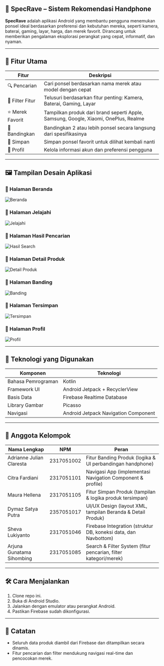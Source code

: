 ## 📱 SpecRave – Sistem Rekomendasi Handphone

**SpecRave** adalah aplikasi Android yang membantu pengguna menemukan ponsel ideal berdasarkan preferensi dan kebutuhan mereka, seperti kamera, baterai, gaming, layar, harga, dan merek favorit. Dirancang untuk memberikan pengalaman eksplorasi perangkat yang cepat, informatif, dan nyaman.

-----------------------------------------------------------------------------------------------------------------------------------------------------------------------

## 🎯 Fitur Utama

| Fitur             | Deskripsi                                                                           |
| ----------------- | ----------------------------------------------------------------------------------- |
| 🔍 Pencarian      | Cari ponsel berdasarkan nama merek atau model dengan cepat                          |
| 🎯 Filter Fitur   | Telusuri berdasarkan fitur penting: Kamera, Baterai, Gaming, Layar                  |
| ⭐ Merek Favorit  | Tampilkan produk dari brand seperti Apple, Samsung, Google, Xiaomi, OnePlus, Realme |
| 🤝 Bandingkan     | Bandingkan 2 atau lebih ponsel secara langsung dari spesifikasinya                  |
| 💾 Simpan         | Simpan ponsel favorit untuk dilihat kembali nanti                                   |
| 👤 Profil         | Kelola informasi akun dan preferensi pengguna                                       |

------------------------------------------------------------------------------------

## 🖼️ Tampilan Desain Aplikasi

### 🔹 Halaman Beranda
![Beranda](screenshots/beranda.png)

### 🔹 Halaman Jelajahi
![Jelajahi](screenshots/jelajahi.png)

### 🔹 Halaman Hasil Pencarian
![Hasil Search](screenshots/hasil_search.png)

### 🔹 Halaman Detail Produk
![Detail Produk](screenshots/detail_produk.png)

### 🔹 Halaman Banding
![Banding](screenshots/banding.png)

### 🔹 Halaman Tersimpan
![Tersimpan](screenshots/tersimpan.png)

### 🔹 Halaman Profil
![Profil](screenshots/profil.png)

------------------------------------------------------------------------------------

## 🧪 Teknologi yang Digunakan

| Komponen              | Teknologi                                 |
|-----------------------|-------------------------------------------|
| Bahasa Pemrograman    | Kotlin                                    |
| Framework UI          | Android Jetpack + RecyclerView            |
| Basis Data            | Firebase Realtime Database                |
| Library Gambar        | Picasso                                   |
| Navigasi              | Android Jetpack Navigation Component      |

-----------------------------------------------------------------------------------------------------------------------------------------------------------------------

## 👥 Anggota Kelompok

| Nama Lengkap                | NPM        | Peran                                                             |
| --------------------------- | ---------- | ----------------------------------------------------------------- |
| Adrianne Julian Claresta    | 2317051002 | Fitur Banding Produk (logika & UI perbandingan handphone)         |
| Citra Fardiani              | 2317051101 | Navigasi App (implementasi Navigation Component & profile)     |
| Maura Hellena               | 2317051105 | Fitur Simpan Produk (tampilan & logika produk tersimpan)          |
| Dymaz Satya Putra           | 2357051017 | UI/UX Design (layout XML, tampilan Beranda & Detail Produk)       |
| Sheva Lukiyanto             | 2317051046 | Firebase Integration (struktur DB, koneksi data, dan Navbottom) |
| Arjuna Gunatama Sihombing   | 2317051085 | Search & Filter System (fitur pencarian, filter kategori/merek)   |

-----------------------------------------------------------------------------------------------------------------------------------------------------------------------

## 🛠️ Cara Menjalankan

1. Clone repo ini.
2. Buka di Android Studio.
3. Jalankan dengan emulator atau perangkat Android.
4. Pastikan Firebase sudah dikonfigurasi.

-----------------------------------------------------------------------------------------------------------------------------------------------------------------------

## 📌 Catatan

* Seluruh data produk diambil dari Firebase dan ditampilkan secara dinamis.
* Fitur pencarian dan filter mendukung navigasi real-time dan pencocokan merek.
